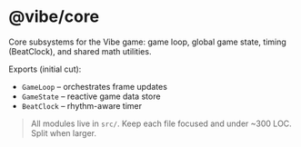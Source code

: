 # @vibe/core

Core subsystems for the Vibe game: game loop, global game state, timing (BeatClock), and shared math utilities.

Exports (initial cut):
- `GameLoop` – orchestrates frame updates
- `GameState` – reactive game data store
- `BeatClock` – rhythm-aware timer

> All modules live in `src/`. Keep each file focused and under ~300 LOC. Split when larger. 